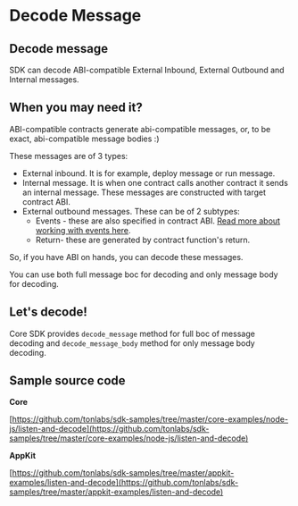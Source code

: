 # Decode Message

## Decode message

SDK can decode ABI-compatible External Inbound, External Outbound and Internal messages.

## When you may need it?

ABI-compatible contracts generate abi-compatible messages, or, to be exact, abi-compatible message bodies :\)

These messages are of 3 types:

* External inbound. It is for example, deploy message or run message. 
* Internal message. It is when one contract calls another contract it sends an internal message. These messages are constructed with target contract ABI. 
* External outbound messages. These can be of 2 subtypes:
  * Events - these are also specified in contract ABI. [Read more about working with events here](6_work_with_events.md). 
  * Return- these are generated by contract function's return.

So, if you have ABI on hands, you can decode these messages.

You can use both full message boc for decoding and only message body for decoding.

## Let's decode!

Core SDK provides `decode_message` method for full boc of message decoding and `decode_message_body` method for only message body decoding.

## Sample source code

**Core**

[https://github.com/tonlabs/sdk-samples/tree/master/core-examples/node-js/listen-and-decode](https://github.com/tonlabs/sdk-samples/tree/master/core-examples/node-js/listen-and-decode)

**AppKit**

[https://github.com/tonlabs/sdk-samples/tree/master/appkit-examples/listen-and-decode](https://github.com/tonlabs/sdk-samples/tree/master/appkit-examples/listen-and-decode)

